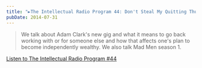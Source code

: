 ```yaml
---
title: "►The Intellectual Radio Program 44: Don't Steal My Quitting Thunder"
pubDate: 2014-07-31
---
```

<blockquote><p>
  We talk about Adam Clark&#39;s new gig and what it means to go back working with or for someone else and how that affects one&#39;s plan to become independently wealthy. We also talk Mad Men season 1.</p>
</blockquote>
<p><a href="https://goodstuff.network/tirp/44">Listen to The Intellectual Radio Program #44</a></p>
